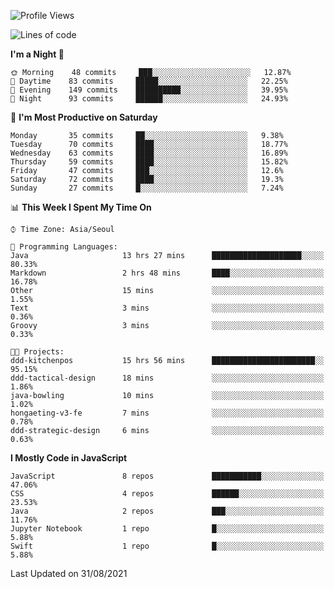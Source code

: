 <!--START_SECTION:waka-->
![Profile Views](http://img.shields.io/badge/Profile%20Views-1-blue)

![Lines of code](https://img.shields.io/badge/From%20Hello%20World%20I%27ve%20Written-92525%20lines%20of%20code-blue)

**I'm a Night 🦉** 

```text
🌞 Morning    48 commits     ███░░░░░░░░░░░░░░░░░░░░░░   12.87% 
🌆 Daytime    83 commits     █████░░░░░░░░░░░░░░░░░░░░   22.25% 
🌃 Evening    149 commits    ██████████░░░░░░░░░░░░░░░   39.95% 
🌙 Night      93 commits     ██████░░░░░░░░░░░░░░░░░░░   24.93%

```
📅 **I'm Most Productive on Saturday** 

```text
Monday       35 commits     ██░░░░░░░░░░░░░░░░░░░░░░░   9.38% 
Tuesday      70 commits     ████░░░░░░░░░░░░░░░░░░░░░   18.77% 
Wednesday    63 commits     ████░░░░░░░░░░░░░░░░░░░░░   16.89% 
Thursday     59 commits     ████░░░░░░░░░░░░░░░░░░░░░   15.82% 
Friday       47 commits     ███░░░░░░░░░░░░░░░░░░░░░░   12.6% 
Saturday     72 commits     ████░░░░░░░░░░░░░░░░░░░░░   19.3% 
Sunday       27 commits     █░░░░░░░░░░░░░░░░░░░░░░░░   7.24%

```


📊 **This Week I Spent My Time On** 

```text
⌚︎ Time Zone: Asia/Seoul

💬 Programming Languages: 
Java                     13 hrs 27 mins      ████████████████████░░░░░   80.33% 
Markdown                 2 hrs 48 mins       ████░░░░░░░░░░░░░░░░░░░░░   16.78% 
Other                    15 mins             ░░░░░░░░░░░░░░░░░░░░░░░░░   1.55% 
Text                     3 mins              ░░░░░░░░░░░░░░░░░░░░░░░░░   0.36% 
Groovy                   3 mins              ░░░░░░░░░░░░░░░░░░░░░░░░░   0.33%

🐱‍💻 Projects: 
ddd-kitchenpos           15 hrs 56 mins      ███████████████████████░░   95.15% 
ddd-tactical-design      18 mins             ░░░░░░░░░░░░░░░░░░░░░░░░░   1.86% 
java-bowling             10 mins             ░░░░░░░░░░░░░░░░░░░░░░░░░   1.02% 
hongaeting-v3-fe         7 mins              ░░░░░░░░░░░░░░░░░░░░░░░░░   0.78% 
ddd-strategic-design     6 mins              ░░░░░░░░░░░░░░░░░░░░░░░░░   0.63%

```

**I Mostly Code in JavaScript** 

```text
JavaScript               8 repos             ███████████░░░░░░░░░░░░░░   47.06% 
CSS                      4 repos             ██████░░░░░░░░░░░░░░░░░░░   23.53% 
Java                     2 repos             ███░░░░░░░░░░░░░░░░░░░░░░   11.76% 
Jupyter Notebook         1 repo              █░░░░░░░░░░░░░░░░░░░░░░░░   5.88% 
Swift                    1 repo              █░░░░░░░░░░░░░░░░░░░░░░░░   5.88%

```



 Last Updated on 31/08/2021
<!--END_SECTION:waka-->
